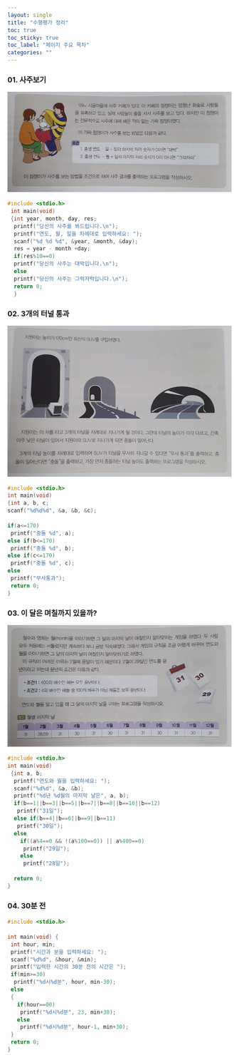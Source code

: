 ```yaml
---
layout: single
title: "수행평가 정리"
toc: true
toc_sticky: true
toc_label: "페이지 주요 목차"
categories: ""
---
```



### 01. 사주보기
![saju](/assets/images/saju.jpg)
~~~c
#include <stdio.h>
 int main(void)
 {int year, month, day, res;
  printf("당신의 사주를 봐드립니다.\n");
  printf("연도, 월, 일을 차례대로 입력하세요: ");
  scanf("%d %d %d", &year, &month, &day);
  res = year - month +day;
  if(res%10==0)
  printf("당신의 사주는 대박입니다.\n");
  else
  printf("당신의 사주는 그럭저럭입니다.\n");
  return 0;
  }
  ~~~
  

### 02. 3개의 터널 통과
  ![tunnel](/assets/images/tun.jpg)
  ~~~c
  #include <stdio.h>
  int main(void)
  {int a, b, c;
  scanf("%d%d%d", &a, &b, &c);

  if(a<=170)
   printf("충돌 %d", a);
  else if(b<=170)
   printf("충돌 %d", b);
  else if(c<=170)
   printf("충돌 %d", c);
  else
   printf("무사통과");
   return 0;
}
~~~


### 03. 이 달은 며칠까지 있을까?
![calender](/assets/images/mon.jpg)
~~~c
#include <stdio.h>
int main(void) 
 {int a, b;
  printf("연도와 월을 입력하세요: ");
  scanf("%d%d", &a, &b);
  printf("%d년 %d월의 마지막 날은", a, b);
  if(b==1||b==3||b==5||b==7||b==8||b==10||b==12)
   printf("31일");
  else if(b==4||b==6||b==9||b==11)
   printf("30일");
  else
    if((a%4==0 && !(a%100==0)) || a%400==0)
     printf("29일");
    else
     printf("28일");
  
  return 0;
}
~~~


### 04. 30분 전
~~~c
#include <stdio.h>
 
int main(void) {
 int hour, min;
 printf("시간과 분을 입력하세요: ");
 scanf("%d%d", &hour, &min);
 printf("입력한 시간의 30분 전의 시간은 ");
 if(min>=30)
  printf("%d시%d분", hour, min-30);
 else
 {
   if(hour==00)
    printf("%d시%d분", 23, min+30);
   else
    printf("%d시%d분", hour-1, min+30);
 }
 return 0;
}
~~~

